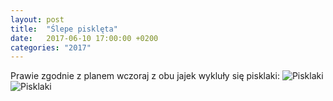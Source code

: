 ```yaml
---
layout: post
title:  "Ślepe pisklęta"
date:   2017-06-10 17:00:00 +0200
categories: "2017"
---
```


Prawie zgodnie z planem wczoraj z obu jajek wykluły się pisklaki:
![Pisklaki]({{site.baseurl}}/images/vlcsnap-2017-06-10-21h18m23s690.png)
![Pisklaki]({{site.baseurl}}/images/vlcsnap-2017-06-10-21h18m59s477.png)





